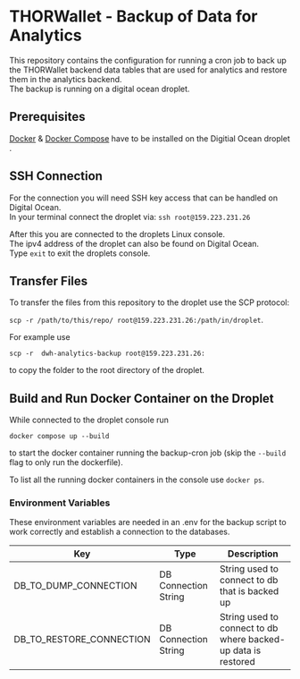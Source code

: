 
# THORWallet - Backup of Data for Analytics
This repository contains the configuration for running a cron job to back up the THORWallet backend data tables that are used for analytics and restore them in the analytics backend.  
The backup is running on a digital ocean droplet.

## Prerequisites

[Docker](https://www.digitalocean.com/community/tutorials/how-to-install-and-use-docker-on-ubuntu-20-04) & [Docker Compose](https://www.digitalocean.com/community/tutorials/how-to-install-and-use-docker-compose-on-ubuntu-20-04) have to be installed on the Digitial Ocean droplet .


## SSH Connection

For the connection you will need SSH key access that can be handled on Digital Ocean.  
In your terminal connect the droplet via: 
`ssh root@159.223.231.26`

After this you are connected to the droplets Linux console.  
The ipv4 address of the droplet can also be found on Digital Ocean.  
Type ``exit`` to exit the droplets console.


## Transfer Files
To transfer the files from this repository to the droplet use the SCP protocol:

`scp -r /path/to/this/repo/ root@159.223.231.26:/path/in/droplet`.

For example use

```scp -r  dwh-analytics-backup root@159.223.231.26:```

to copy the folder to the root directory of the droplet.


## Build and Run Docker Container on the Droplet

While connected to the droplet console run
```  
docker compose up --build  
```  
to start the docker container running the backup-cron job (skip the `--build` flag to only run the dockerfile).

To list all the running docker containers in the console use ``docker ps``.




### Environment Variables

These environment variables are needed in an .env for the backup script to work correctly and establish a connection to the databases.

| Key                      | Type                 | Description                                                                                     |    
|--------------------------|----------------------|-------------------------------------------------------------------------------------------------|    
| DB_TO_DUMP_CONNECTION    | DB Connection String | String used to connect to db that is backed up                                                  |                                                                                
| DB_TO_RESTORE_CONNECTION | DB Connection String | String used to connect to db where backed-up data is restored |